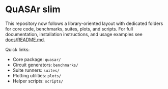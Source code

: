 # QuASAr slim

This repository now follows a library-oriented layout with dedicated folders for
core code, benchmarks, suites, plots, and scripts. For full documentation,
installation instructions, and usage examples see [docs/README.md](docs/README.md).

Quick links:

- Core package: `quasar/`
- Circuit generators: `benchmarks/`
- Suite runners: `suites/`
- Plotting utilities: `plots/`
- Helper scripts: `scripts/`

